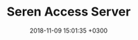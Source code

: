 ---
title:  Seren Access Server
date:   2018-11-09 15:01:35 +0300
draft:  true
image:  'https://via.placeholder.com/1350x900'
tags:   [php]
---
